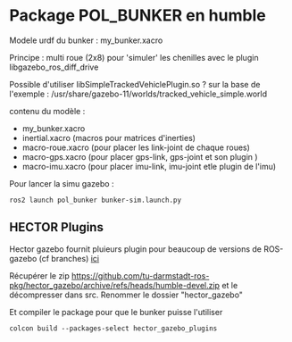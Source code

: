 # Package POL_BUNKER en humble

Modele urdf du bunker : my_bunker.xacro

Principe : multi roue (2x8) pour 'simuler' les chenilles avec le plugin libgazebo_ros_diff_drive

Possible d'utiliser libSimpleTrackedVehiclePlugin.so ? sur la base de l'exemple : 
/usr/share/gazebo-11/worlds/tracked_vehicle_simple.world

contenu du modèle :
- my_bunker.xacro
- inertial.xacro (macros pour matrices d'inerties)
- macro-roue.xacro (pour placer les link-joint de chaque roues)
- macro-gps.xacro (pour placer gps-link, gps-joint et son plugin )
- macro-imu.xacro (pour placer imu-link, imu-joint etle plugin de l'imu)


Pour lancer la simu gazebo :
```
ros2 launch pol_bunker bunker-sim.launch.py
```

## HECTOR Plugins
Hector gazebo fournit pluieurs plugin pour beaucoup de versions de ROS-gazebo (cf branches) [ici](https://github.com/tu-darmstadt-ros-pkg/hector_gazebo)

Récupérer le zip 
https://github.com/tu-darmstadt-ros-pkg/hector_gazebo/archive/refs/heads/humble-devel.zip
et le décompresser dans src. Renommer le dossier "hector_gazebo"

Et compiler le package pour que le bunker puisse l'utiliser
```
colcon build --packages-select hector_gazebo_plugins
```
